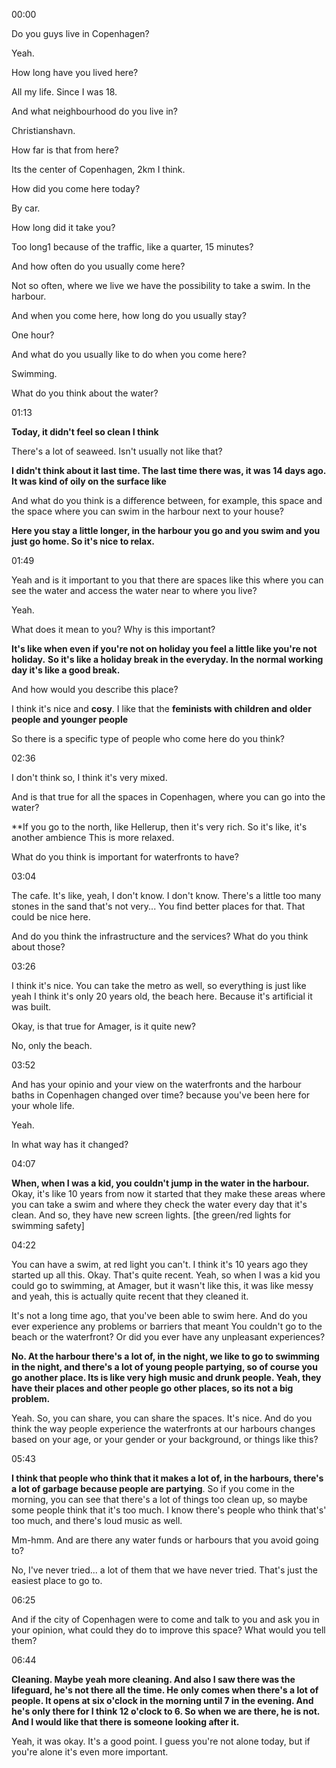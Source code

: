 00:00

Do you guys live in Copenhagen? 

Yeah. 

How long have you lived here? 

All my life.
Since I was 18.

And what neighbourhood do you live in?

Christianshavn. 

How far is that from here?

Its the center of Copenhagen, 2km I think.

How did you come here today? 

By car.

How long did it take you? 

Too long1 because of the traffic, like a quarter, 15 minutes?

And how often do you usually come here?

Not so often, where we live  we have the possibility to take a swim. In the harbour. 

And when you come here, how long do you usually stay?

One hour? 

And what do you usually like to do when you come here?

Swimming. 

What do you think about the water?

01:13

**Today, it didn't feel so clean I think**

There's a lot of seaweed. Isn't usually not like that?

**I didn't think about it last time. The last time there was, it was 14 days ago. It was kind of oily on the surface like**

And what do you think is a difference between, for example, this space and the space where you can swim in the harbour next to your house? 

**Here you stay a little longer, in the harbour you go and you swim and you just go home. So it's nice to relax.**

01:49

Yeah and is it important to you that there are spaces like this where you can see the water and access the water near to where you live?

Yeah. 

What does it mean to you? Why is this important? 

**It's like when even if you're not on holiday you feel a little like you're not holiday.**
**So it's like a holiday break in the everyday. In the normal working day it's like a good break.** 

And how would you describe this place? 

I think it's nice and **cosy**. I like that the **feminists with children and older people and younger people**

So there is a specific type of people who come here do you think?

02:36

I don't think so, I think it's very mixed. 

And is that true for all the spaces in Copenhagen, where you can go into the water? 

**If you go to the north, like Hellerup, then it's very rich. So it's like, it's another ambience This is more relaxed. 

What do you think is important for waterfronts to have?

03:04

The cafe. It's like, yeah, I don't know. I don't know. 
There's a little too many stones in the sand that's not very... You find better places for that. That could be nice here. 

And do you think the infrastructure and the services? What do you think about those?

03:26

I think it's nice. You can take the metro as well, so everything is just like yeah I think it's only 20 years old, the beach here. Because it's artificial it was built. 

Okay, is that true for Amager, is it quite new? 

No, only the beach.

03:52

And has your opinio and your view on the waterfronts and the harbour baths in Copenhagen changed over time? because you've been here for your whole life. 

Yeah. 

In what way has it changed?

04:07

**When, when I was a kid, you couldn't jump in the water in the harbour.** Okay, it's like 10 years from now it started that they make these areas where you can take a swim and where they check the water every day that it's clean. And so, they have new screen lights. [the green/red lights for swimming safety]

04:22

You can have a swim, at red light you can't. I think it's 10 years ago they started up all this. Okay. That's quite recent. Yeah, so when I was a kid you could go to swimming, at Amager, but it wasn't like this, it was like messy and yeah, this is actually quite recent that they cleaned it. 

It's not a long time ago, that you've been able to swim here. 
And do you ever experience any problems or barriers that meant You couldn't go to the beach or the waterfront? Or did you ever have any unpleasant experiences? 

**No. At the harbour there's a lot of, in the night, we like to go to swimming in the night, and there's a lot of young people partying, so of course you go another place. 
Its is like very high music and drunk people. Yeah, they have their places and other people go other places, so its not a big problem.** 

Yeah. So, you can share, you can share the spaces. It's nice. And do you think the way people experience the waterfronts at our harbours changes based on your age, or your gender or your background, or things like this?

05:43

**I think that people who think that it makes a lot of, in the harbours, there's a lot of garbage because people are partying**. So if you come in the morning, you can see that there's a lot of things too clean up, so maybe some people think that it's too much.
I know there's people who think that's' too much, and there's loud music as well. 

Mm-hmm. And are there any water funds or harbours that you avoid going to?

No, I've never tried... a lot of them that we have never tried. That's just the easiest place to go to.

06:25

And if the city of Copenhagen were to come and talk to you and ask you in your opinion, what could they do to improve this space? What would you tell them?

06:44

**Cleaning. Maybe yeah more cleaning. And also I saw there was the lifeguard, he's not there all the time. He only comes when there's a lot of people. It opens at six o'clock in the morning until 7 in the evening. And he's only there for I think 12 o'clock to 6.
So when we are there, he is not. And I would like that there is someone looking after it.** 

Yeah, it was okay. It's a good point. I guess you're not alone today, but if you're alone it's even more important. 